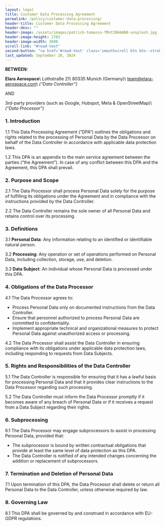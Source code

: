 ```yaml
---
layout: legal
title: Customer Data Processing Agreement
permalink: /policy/customer-data-processing/
header-title: Customer Data Processing Agreement
header-desc: ""
header-image: /assets/images/patrick-tomasso-fMntI8HAAB8-unsplash.jpg
header-image-height: 2703
header-image-width: 3600
scroll-link: "#read-text"
second-button: "<a href='#read-text' class='smoothscroll btn btn--stroke'>Learn More</a>"
last_updated: September 28, 2024
---
```


**BETWEEN:**

**Elara Aerospace**\\
Lothstraße 21\\
80335 Munich (Germany)\\
team@elara-aerospace.com\\
*(“Data Controller”)*

AND

3rd-party providers (such as Google, Hubspot, Meta & OpenStreetMap)\\
*(“Data Processor”)*

### 1. Introduction

1.1 This Data Processing Agreement (“DPA”) outlines the obligations and rights related to the processing of Personal Data by the Data Processor on behalf of the Data Controller in accordance with applicable data protection laws.

1.2 This DPA is an appendix to the main service agreement between the parties (“the Agreement”). In case of any conflict between this DPA and the Agreement, this DPA shall prevail.

### 2. Purpose and Scope

2.1 The Data Processor shall process Personal Data solely for the purpose of fulfilling its obligations under the Agreement and in compliance with the instructions provided by the Data Controller.

2.2 The Data Controller remains the sole owner of all Personal Data and retains control over its processing.

### 3. Definitions

3.1 **Personal Data**: Any information relating to an identified or identifiable natural person.

3.2 **Processing**: Any operation or set of operations performed on Personal Data, including collection, storage, use, and deletion.

3.3 **Data Subject**: An individual whose Personal Data is processed under this DPA.

### 4. Obligations of the Data Processor

4.1 The Data Processor agrees to:
- Process Personal Data only on documented instructions from the Data Controller.
- Ensure that personnel authorized to process Personal Data are committed to confidentiality.
- Implement appropriate technical and organizational measures to protect Personal Data against unauthorized access or processing.

4.2 The Data Processor shall assist the Data Controller in ensuring compliance with its obligations under applicable data protection laws, including responding to requests from Data Subjects.

### 5. Rights and Responsibilities of the Data Controller

5.1 The Data Controller is responsible for ensuring that it has a lawful basis for processing Personal Data and that it provides clear instructions to the Data Processor regarding such processing.

5.2 The Data Controller must inform the Data Processor promptly if it becomes aware of any breach of Personal Data or if it receives a request from a Data Subject regarding their rights.

### 6. Subprocessing

6.1 The Data Processor may engage subprocessors to assist in processing Personal Data, provided that:
- The subprocessor is bound by written contractual obligations that provide at least the same level of data protection as this DPA.
- The Data Controller is notified of any intended changes concerning the addition or replacement of subprocessors.

### 7. Termination and Deletion of Personal Data

7.1 Upon termination of this DPA, the Data Processor shall delete or return all Personal Data to the Data Controller, unless otherwise required by law.

### 8. Governing Law

8.1 This DPA shall be governed by and construed in accordance with EU-GDPR regulations.

